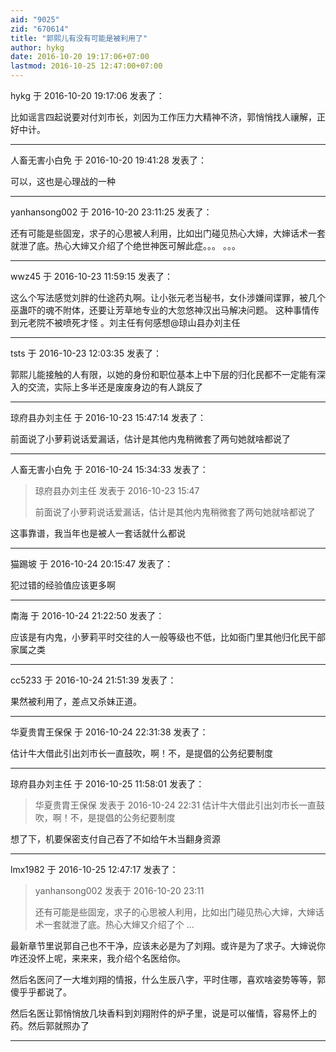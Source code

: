 ```yaml
---
aid: "9025"
zid: "670614"
title: "郭熙儿有没有可能是被利用了"
author: hykg
date: 2016-10-20 19:17:06+07:00
lastmod: 2016-10-25 12:47:00+07:00
---
```


hykg 于 2016-10-20 19:17:06 发表了：

比如谣言四起说要对付刘市长，刘因为工作压力大精神不济，郭悄悄找人禳解，正好中计。

---

人畜无害小白免 于 2016-10-20 19:41:28 发表了：

可以，这也是心理战的一种

---

yanhansong002 于 2016-10-20 23:11:25 发表了：

还有可能是些固宠，求子的心思被人利用，比如出门碰见热心大婶，大婶话术一套就泄了底。热心大婶又介绍了个绝世神医可解此症。。。 。。。

---

wwz45 于 2016-10-23 11:59:15 发表了：

这么个写法感觉刘胖的仕途药丸啊。让小张元老当秘书，女仆涉嫌间谍罪，被几个巫蛊吓的魂不附体，还要让芳草地专业的大忽悠神汉出马解决问题。 这种事情传到元老院不被喷死才怪 。刘主任有何感想@琼山县办刘主任

---

tsts 于 2016-10-23 12:03:35 发表了：

郭熙儿能接触的人有限，以她的身份和职位基本上中下层的归化民都不一定能有深入的交流，实际上多半还是废废身边的有人跳反了

---

琼府县办刘主任 于 2016-10-23 15:47:14 发表了：

前面说了小萝莉说话爱漏话，估计是其他内鬼稍微套了两句她就啥都说了

---

人畜无害小白免 于 2016-10-24 15:34:33 发表了：

> 琼府县办刘主任 发表于 2016-10-23 15:47
>
> 前面说了小萝莉说话爱漏话，估计是其他内鬼稍微套了两句她就啥都说了

这事靠谱，我当年也是被人一套话就什么都说

---

猫踢坡 于 2016-10-24 20:15:47 发表了：

犯过错的经验值应该更多啊

---

南海 于 2016-10-24 21:22:50 发表了：

应该是有内鬼，小萝莉平时交往的人一般等级也不低，比如衙门里其他归化民干部家属之类

---

cc5233 于 2016-10-24 21:51:39 发表了：

果然被利用了，差点又杀妹正道。

---

华夏贵胄王保保 于 2016-10-24 22:31:38 发表了：

估计牛大借此引出刘市长一直鼓吹，啊！不，是提倡的公务纪要制度

---

琼府县办刘主任 于 2016-10-25 11:58:01 发表了：

> 华夏贵胄王保保 发表于 2016-10-24 22:31 估计牛大借此引出刘市长一直鼓吹，啊！不，是提倡的公务纪要制度

想了下，机要保密支付自己吞了不如给午木当翻身资源

---

lmx1982 于 2016-10-25 12:47:17 发表了：

> yanhansong002 发表于 2016-10-20 23:11
>
> 还有可能是些固宠，求子的心思被人利用，比如出门碰见热心大婶，大婶话术一套就泄了底。热心大婶又介绍了个 ...

最新章节里说郭自己也不干净，应该未必是为了刘翔。或许是为了求子。大婶说你咋还没怀上呢，来来来，我介绍个名医给你。

然后名医问了一大堆刘翔的情报，什么生辰八字，平时住哪，喜欢啥姿势等等，郭傻乎乎都说了。

然后名医让郭悄悄放几块香料到刘翔附件的炉子里，说是可以催情，容易怀上的药。然后郭就照办了

---
